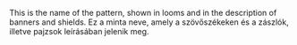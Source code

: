 This is the name of the pattern, shown in looms and in the description of banners and shields.
Ez a minta neve, amely a szövőszékeken és a zászlók, illetve pajzsok leírásában jelenik meg.